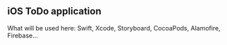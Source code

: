 iOS ToDo application
---
What will be used here: Swift, Xcode, Storyboard, CocoaPods, Alamofire, Firebase...
